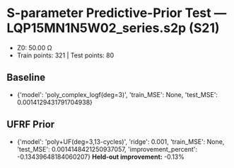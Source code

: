 # S-parameter Predictive-Prior Test — LQP15MN1N5W02_series.s2p (S21)
- Z0: 50.00 Ω
- Train points: 321  |  Test points: 80

## Baseline
- {'model': 'poly_complex_logf(deg=3)', 'train_MSE': None, 'test_MSE': 0.0014129431791704938}

## UFRF Prior
- {'model': 'poly+UF(deg=3,13-cycles)', 'ridge': 0.001, 'train_MSE': None, 'test_MSE': 0.0014148421250937057, 'improvement_percent': -0.13439648184060207}
**Held-out improvement:** -0.13%